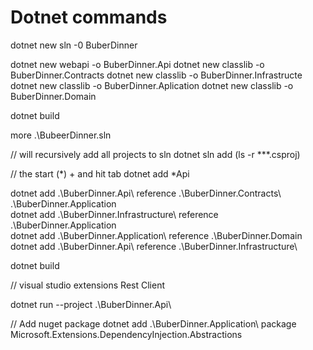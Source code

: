 # Dotnet commands

dotnet new sln -0 BuberDinner

dotnet new webapi -o BuberDinner.Api
dotnet new classlib -o BuberDinner.Contracts
dotnet new classlib -o BuberDinner.Infrastructe
dotnet new classlib -o BuberDinner.Aplication
dotnet new classlib -o BuberDinner.Domain

dotnet build

more .\BubeerDinner.sln

// will recursively add all projects to sln
dotnet sln add (ls -r **\*.csproj)

// the start (*) +<project sufix> and hit tab
dotnet add *Api

dotnet add .\BuberDinner.Api\ reference .\BuberDinner.Contracts\ .\BuberDinner.Application\
dotnet add .\BuberDinner.Infrastructure\ reference .\BuberDinner.Application\
dotnet add .\BuberDinner.Application\ reference .\BuberDinner.Domain\
dotnet add .\BuberDinner.Api\ reference .\BuberDinner.Infrastructure\

dotnet build

// visual studio extensions
Rest Client

dotnet run --project .\BuberDinner.Api\

// Add nuget package
dotnet add .\BuberDinner.Application\ package Microsoft.Extensions.DependencyInjection.Abstractions